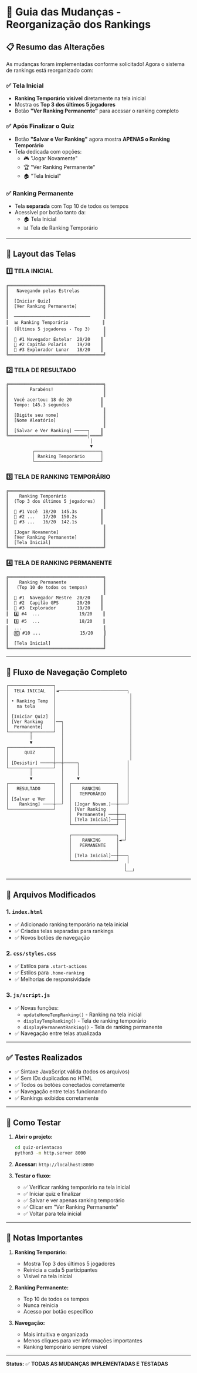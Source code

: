 # 🎯 Guia das Mudanças - Reorganização dos Rankings

## 📋 Resumo das Alterações

As mudanças foram implementadas conforme solicitado! Agora o sistema de rankings está reorganizado com:

### ✅ Tela Inicial
- **Ranking Temporário visível** diretamente na tela inicial
- Mostra os **Top 3 dos últimos 5 jogadores**
- Botão **"Ver Ranking Permanente"** para acessar o ranking completo

### ✅ Após Finalizar o Quiz
- Botão **"Salvar e Ver Ranking"** agora mostra **APENAS o Ranking Temporário**
- Tela dedicada com opções:
  - 🎮 "Jogar Novamente"
  - 🏆 "Ver Ranking Permanente"
  - 🏠 "Tela Inicial"

### ✅ Ranking Permanente
- Tela **separada** com Top 10 de todos os tempos
- Acessível por botão tanto da:
  - 🏠 Tela Inicial
  - 📊 Tela de Ranking Temporário

---

## 🎨 Layout das Telas

### 1️⃣ TELA INICIAL
```
╔════════════════════════════════════╗
║   Navegando pelas Estrelas         ║
║                                    ║
║  [Iniciar Quiz]                    ║
║  [Ver Ranking Permanente]          ║
║                                    ║
║  ─────────────────────────────     ║
║  📊 Ranking Temporário             ║
║  (Últimos 5 jogadores - Top 3)     ║
║                                    ║
║  🥇 #1 Navegador Estelar  20/20    ║
║  🥈 #2 Capitão Polaris    19/20    ║
║  🥉 #3 Explorador Lunar   18/20    ║
╚════════════════════════════════════╝
```

### 2️⃣ TELA DE RESULTADO
```
╔════════════════════════════════════╗
║        Parabéns!                   ║
║                                    ║
║  Você acertou: 18 de 20           ║
║  Tempo: 145.3 segundos            ║
║                                    ║
║  [Digite seu nome]                 ║
║  [Nome Aleatório]                  ║
║                                    ║
║  [Salvar e Ver Ranking] ─────┐    ║
╚══════════════════════════════│════╝
                                │
                                ▼
          ┌─────────────────────────┐
          │ Ranking Temporário      │
          └─────────────────────────┘
```

### 3️⃣ TELA DE RANKING TEMPORÁRIO
```
╔════════════════════════════════════╗
║    Ranking Temporário              ║
║  (Top 3 dos últimos 5 jogadores)   ║
║                                    ║
║  🥇 #1 Você  18/20  145.3s         ║
║  🥈 #2 ...   17/20  150.2s         ║
║  🥉 #3 ...   16/20  142.1s         ║
║                                    ║
║  [Jogar Novamente]                 ║
║  [Ver Ranking Permanente]          ║
║  [Tela Inicial]                    ║
╚════════════════════════════════════╝
```

### 4️⃣ TELA DE RANKING PERMANENTE
```
╔════════════════════════════════════╗
║    Ranking Permanente              ║
║   (Top 10 de todos os tempos)      ║
║                                    ║
║  🥇 #1  Navegador Mestre  20/20    ║
║  🥈 #2  Capitão GPS       20/20    ║
║  🥉 #3  Explorador        19/20    ║
║  4️⃣ #4  ...               19/20    ║
║  5️⃣ #5  ...               18/20    ║
║  ...                               ║
║  🔟 #10 ...               15/20    ║
║                                    ║
║  [Tela Inicial]                    ║
╚════════════════════════════════════╝
```

---

## 🔄 Fluxo de Navegação Completo

```
┌─────────────────┐
│  TELA INICIAL   │◄──────────────────────────┐
│                 │                            │
│ • Ranking Temp  │                            │
│   na tela       │                            │
│                 │                            │
│ [Iniciar Quiz]  │                            │
│ [Ver Ranking    │──┐                         │
│  Permanente]    │  │                         │
└────────┬────────┘  │                         │
         │           │                         │
         ▼           │                         │
┌─────────────────┐  │                         │
│      QUIZ       │  │                         │
│                 │  │                         │
│ [Desistir] ─────┼──┼─────┐                  │
└────────┬────────┘  │     │                  │
         │           │     │                  │
         ▼           │     ▼                  │
┌─────────────────┐  │  ┌─────────────────┐   │
│   RESULTADO     │  │  │    RANKING      │   │
│                 │  │  │   TEMPORÁRIO    │   │
│ [Salvar e Ver   │  │  │                 │   │
│    Ranking] ────┼──┘  │ [Jogar Novam.]──┼───┘
└─────────────────┘     │ [Ver Ranking    │
                        │  Permanente] ───┼──┐
                        │ [Tela Inicial]──┼──┤
                        └─────────────────┘  │
                                             │
                        ┌─────────────────┐  │
                        │    RANKING      │◄─┘
                        │   PERMANENTE    │
                        │                 │
                        │ [Tela Inicial]──┼───┐
                        └─────────────────┘   │
                                             │
                                             └──┘
```

---

## 📁 Arquivos Modificados

### 1. `index.html`
- ✅ Adicionado ranking temporário na tela inicial
- ✅ Criadas telas separadas para rankings
- ✅ Novos botões de navegação

### 2. `css/styles.css`
- ✅ Estilos para `.start-actions`
- ✅ Estilos para `.home-ranking`
- ✅ Melhorias de responsividade

### 3. `js/script.js`
- ✅ Novas funções:
  - `updateHomeTempRanking()` - Ranking na tela inicial
  - `displayTempRanking()` - Tela de ranking temporário
  - `displayPermanentRanking()` - Tela de ranking permanente
- ✅ Navegação entre telas atualizada

---

## ✅ Testes Realizados

- ✅ Sintaxe JavaScript válida (todos os arquivos)
- ✅ Sem IDs duplicados no HTML
- ✅ Todos os botões conectados corretamente
- ✅ Navegação entre telas funcionando
- ✅ Rankings exibidos corretamente

---

## 🚀 Como Testar

1. **Abrir o projeto:**
   ```bash
   cd quiz-orientacao
   python3 -m http.server 8000
   ```

2. **Acessar:** `http://localhost:8000`

3. **Testar o fluxo:**
   - ✅ Verificar ranking temporário na tela inicial
   - ✅ Iniciar quiz e finalizar
   - ✅ Salvar e ver apenas ranking temporário
   - ✅ Clicar em "Ver Ranking Permanente"
   - ✅ Voltar para tela inicial

---

## 📝 Notas Importantes

1. **Ranking Temporário:**
   - Mostra Top 3 dos últimos 5 jogadores
   - Reinicia a cada 5 participantes
   - Visível na tela inicial

2. **Ranking Permanente:**
   - Top 10 de todos os tempos
   - Nunca reinicia
   - Acesso por botão específico

3. **Navegação:**
   - Mais intuitiva e organizada
   - Menos cliques para ver informações importantes
   - Ranking temporário sempre visível

---

**Status:** ✅ **TODAS AS MUDANÇAS IMPLEMENTADAS E TESTADAS**
